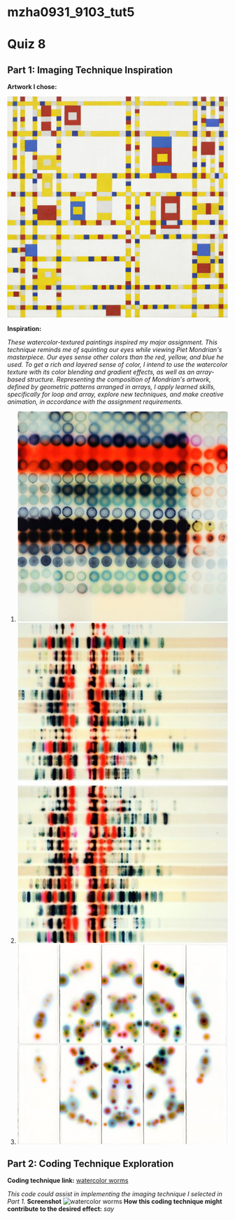 # mzha0931_9103_tut5

# Quiz 8
## Part 1: Imaging Technique Inspiration
**Artwork I chose:**

![Piet_Mondrian](Image/Piet_Mondrian_Broadway_Boogie_Woogie.jpeg)


**Inspiration:**

*These watercolor-textured paintings inspired my major assignment. This technique reminds me of squinting our eyes while viewing Piet Mondrian's masterpiece. Our eyes sense other colors than the red, yellow, and blue he used. To get a rich and layered sense of color, I intend to use the watercolor texture with its color blending and gradient effects, as well as an array-based structure. Representing the composition of Mondrian's artwork, defined by geometric patterns arranged in arrays, I apply learned skills, specifically for loop and array, explore new techniques, and make creative animation, in accordance with the assignment requirements.*


1. ![JAQ](Image/JAQ_CHARTIER.jpeg)
2. ![Hourglass](Image/The_Antelucan_Hourglass.jpeg)
3. ![Crush](Image/Jeffrey_Simmons_Design_Crush.jpeg)



## Part 2:  Coding Technique Exploration
**Coding technique link:**
[watercolor worms](https://openprocessing.org/sketch/1415126)

*This code could assist in implementing the imaging technique I selected in Part 1.*
**Screenshot**
![watercolor worms](Image/watercolor_worm.png)
**How this coding technique might contribute to the desired effect:**
*say*




